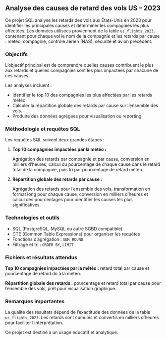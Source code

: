 <section class="card" id="project-overview">
  <h2>Analyse des causes de retard des vols US – 2023</h2>
  <p>
    Ce projet SQL analyse les retards des vols aux États-Unis en 2023 pour identifier les principales causes et déterminer les compagnies les plus affectées.
    Les données utilisées proviennent de la table <code>us_flights_2023</code>, contenant pour chaque vol le nom de la compagnie et les retards par cause : météo, compagnie, contrôle aérien (NAS), sécurité et avion précédent.
  </p>
</section>

<section class="card" id="objectives">
  <h3>Objectifs</h3>
  <p>
    L’objectif principal est de comprendre quelles causes contribuent le plus aux retards et quelles compagnies sont les plus impactées par chacune de ces causes.
  </p>
  <p>
    Les analyses incluent :
  </p>
  <ul>
    <li>Identifier le top 10 des compagnies les plus affectées par les retards météo.</li>
    <li>Calculer la répartition globale des retards par cause sur l’ensemble des vols.</li>
    <li>Produire des données agrégées pour visualisation ou reporting.</li>
  </ul>
</section>

<section class="card" id="methodology">
  <h3>Méthodologie et requêtes SQL</h3>
  <p>
    Les requêtes SQL suivent deux grandes étapes :
  </p>
  <ol>
    <li>
      <strong>Top 10 compagnies impactées par la météo :</strong>
      <p>
        Agrégation des retards par compagnie et par cause, conversion en milliers d’heures, calcul du pourcentage de chaque cause dans le retard total de la compagnie, puis tri par pourcentage de retard météo.
      </p>
    </li>
    <li>
      <strong>Répartition globale des retards par cause :</strong>
      <p>
        Agrégation des retards pour l’ensemble des vols, transformation en format long pour chaque cause, conversion en milliers d’heures et calcul des pourcentages pour identifier les causes les plus significatives.
      </p>
    </li>
  </ol>
</section>

<section class="card" id="technologies">
  <h3>Technologies et outils</h3>
  <ul>
    <li>SQL (PostgreSQL, MySQL ou autre SGBD compatible)</li>
    <li>CTE (Common Table Expressions) pour organiser les requêtes</li>
    <li>Fonctions d’agrégation : <code>SUM</code>, <code>ROUND</code></li>
    <li>Filtrage et tri : <code>ORDER BY</code>, <code>LIMIT</code></li>
  </ul>
</section>

<section class="card" id="outputs">
  <h3>Fichiers et résultats attendus</h3>
  <p>
    <strong>Top 10 compagnies impactées par la météo :</strong> retard total par cause et pourcentage de retard dû à la météo.
  </p>
  <p>
    <strong>Répartition globale des retards :</strong> pourcentage et retard total par cause pour l’ensemble des vols, prêt pour visualisation graphique.
  </p>
</section>

<section class="card" id="remarks">
  <h3>Remarques importantes</h3>
  <p>
    La qualité des résultats dépend de l’exactitude des données de la table <code>us_flights_2023</code>. 
    Les retards sont cumulés et convertis en milliers d’heures pour faciliter l’interprétation.
  </p>
  <p>
    Ce projet est destiné à un usage éducatif et analytique.
  </p>
</section>


